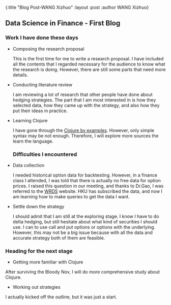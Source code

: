 {:title  "Blog Post-WANG Xizhuo"
 :layout :post
 :author WANG Xizhuo}

 ## Data Science in Finance - First Blog

### Work I have done these days
- Composing the research proposal

  This is the first time for me to write a research proposal. I have included all the contents that I regarded necessary for the audience to know what the 
  research is doing. However, there are still some parts that need more details. 
- Conducting literature review 

  I am reviewing a lot of research that other people have done about hedging strategies. The part that I am most interested in is how they selected data, 
  how they came up with the strategy, and also how they put their ideas in practice. 
- Learning Clojure

  I have gone through the [Clojure by examples](http://kimh.github.io/clojure-by-example/#about-this-page). However, only simple syntax may be not 
  enough. Therefore, I will explore more sources the learn the language. 
  
  ### Difficulties I encountered
 - Data collection

    I needed historical option data for backtesting. However, in a finance class I attended, I was told that there is actually no free data for option prices.
  I raised this question in our meeting, and thanks to Dr.Gao, I was referred to the [WRDS](https://wrds-www.wharton.upenn.edu/) website. HKU has subscribed the
  data, and now I am learning how to make queries to get the data I want. 
 - Settle down the strategy

    I should admit that I am still at the exploring stage. I know I have to do delta hedging, but still hesitate about what kind of securities I should use. I can 
  to use call and put options or options with the underlying. However, this may not be a big issue because with all the data and accurate strategy both of them 
  are feasible.   
  
  ### Heading for the next stage
  - Getting more familiar with Clojure

  After surviving the Bloody Nov, I will do more comprehensive study about Clojure. 
  - Working out strategies

  I actually kicked off the outline, but it was just a start. 

